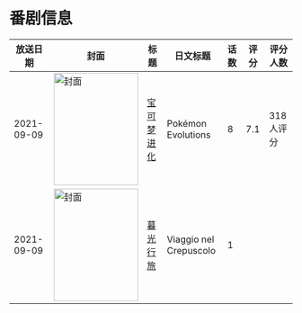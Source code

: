 # 番剧信息

|放送日期|封面|标题|日文标题|话数|评分|评分人数|
|---|---|---|---|---|---|---|
|2021-09-09|<img src="//lain.bgm.tv/pic/cover/c/14/1d/348313_ecDd3.jpg" alt="封面" style="width:150px;height:200px;object-fit:cover;">|[宝可梦进化](https://bangumi.tv/subject/348313)|Pokémon Evolutions|8|7.1|318人评分|
|2021-09-09|<img src="//lain.bgm.tv/pic/cover/c/6f/45/486357_a5tZ9.jpg" alt="封面" style="width:150px;height:200px;object-fit:cover;">|[暮光行旅](https://bangumi.tv/subject/486357)|Viaggio nel Crepuscolo|1|||
